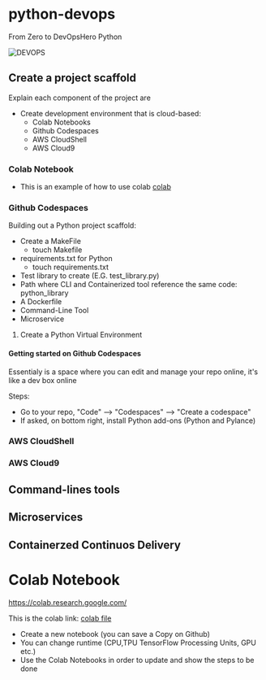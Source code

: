 # python-devops
From Zero to DevOpsHero Python

![DEVOPS](https://github.com/f-m-d/python-devops/assets/30870154/13d6a73e-c73f-4b71-afe1-3a3c084dc9db)



## Create a project scaffold
Explain each component of the project are
* Create development environment that is cloud-based:
  * Colab Notebooks
  * Github Codespaces
  * AWS CloudShell
  * AWS Cloud9 

### Colab Notebook
* This is an example of how to use colab [colab](https://github.com/f-m-d/python-devops/blob/main/getting_started_python.ipynb)

### Github Codespaces
Building out a Python project scaffold:
* Create a MakeFile
    * touch Makefile   
* requirements.txt for Python
    * touch requirements.txt
* Test library to create (E.G. test_library.py)
* Path where CLI and Containerized tool reference the same code: python_library
* A Dockerfile
* Command-Line Tool
* Microservice


1. Create a Python Virtual Environment 


#### Getting started on Github Codespaces
Essentialy is a space where you can edit and manage your repo online, it's like a dev box online

Steps:
* Go to your repo, "Code" --> "Codespaces" --> "Create a codespace" 
* If asked, on bottom right, install Python add-ons (Python and Pylance)


### AWS CloudShell

### AWS Cloud9

## Command-lines tools



## Microservices


## Containerzed Continuos Delivery


# Colab Notebook 
https://colab.research.google.com/

This is the colab link: [colab file](https://github.com/f-m-d/python-devops/blob/main/getting_started_python.ipynb)
* Create a new notebook (you can save a Copy on Github)
* You can change runtime (CPU,TPU TensorFlow Processing Units, GPU etc.)
* Use the Colab Notebooks in order to update and show the steps to be done

